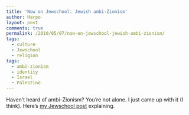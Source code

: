 ```yaml
---
title: 'Now on Jewschool: Jewish ambi-Zionism'
author: Harpo
layout: post
comments: true
permalink: /2010/05/07/now-on-jewschool-jewish-ambi-zionism/
tags:
  - culture
  - Jewschool
  - religion
tags:
  - ambi-zionism
  - identity
  - Israel
  - Palestine
---
```

Haven&#8217;t heard of ambi-Zionism? You&#8217;re not alone. I just came up with it (I think). Here&#8217;s <a href="http://jewschool.com/2010/05/07/22648/a-new-phrase-for-the-rest-of-us/" target="_blank">my Jewschool post</a> explaining.